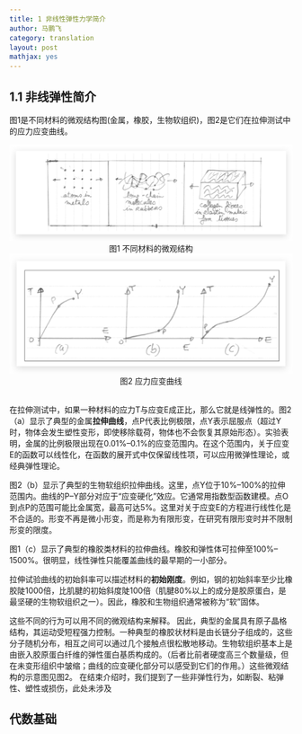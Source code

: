 ```yaml
---
title: 1 非线性弹性力学简介
author: 马鹏飞
category: translation
layout: post
mathjax: yes
---
```


## 1.1 非线弹性简介
图1是不同材料的微观结构图(金属，橡胶，生物软组织)，图2是它们在拉伸测试中的应力应变曲线。
<div>
    <center>            <!--将图片和文字居中-->
    <img src="https://raw.githubusercontent.com/mapengfei-nwpu/personal_pictures/main/typora_picgo/202210031608516.png"
         alt="无法显示图片时显示的文字"
         style="70%"/>
    <br>                <!--换行-->
    图1 不同材料的微观结构</center>
</div>

<div>                   <!--块级封装-->
    <center>            <!--将图片和文字居中-->
    <img src="https://raw.githubusercontent.com/mapengfei-nwpu/personal_pictures/main/typora_picgo/202210031609794.png"
         alt="无法显示图片时显示的文字"
         style="70%"/>
    <br>                <!--换行-->
    图2 应力应变曲线       <!--标题-->
    </center>
</div>
<br>


在拉伸测试中，如果一种材料的应力T与应变E成正比，那么它就是线弹性的。图2（a）显示了典型的金属**拉伸曲线**，点P代表比例极限，点Y表示屈服点（超过Y时，物体会发生塑性变形，即使移除载荷，物体也不会恢复其原始形态）。实验表明，金属的比例极限出现在0.01%–0.1%的应变范围内。在这个范围内，关于应变E的函数可以线性化，在函数的展开式中仅保留线性项，可以应用微弹性理论，或经典弹性理论。



图2（b）显示了典型的生物软组织拉伸曲线。这里，点Y位于10%–100%的拉伸范围内。曲线的P–Y部分对应于“应变硬化”效应。它通常用指数型函数建模。点O到点P的范围可能比金属宽，最高可达5%。这里对关于应变E的方程进行线性化是不合适的。形变不再是微小形变，而是称为有限形变，在研究有限形变时并不限制形变的限度。



图1（c）显示了典型的橡胶类材料的拉伸曲线。橡胶和弹性体可拉伸至100%–1500%。很明显，线性弹性只能覆盖曲线的最早期的一小部分。



拉伸试验曲线的初始斜率可以描述材料的**初始刚度**。例如，钢的初始斜率至少比橡胶陡1000倍，比肌腱的初始斜度陡100倍（肌腱80%以上的成分是胶原蛋白，是最坚硬的生物软组织之一）。因此，橡胶和生物组织通常被称为“软”固体。

这些不同的行为可以用不同的微观结构来解释。
因此，典型的金属具有原子晶格结构，其运动受短程强力控制。一种典型的橡胶状材料是由长链分子组成的，这些分子随机分布，相互之间可以通过几个接触点很松散地移动。生物软组织基本上是由嵌入胶原蛋白纤维的弹性蛋白基质构成的。（后者比前者硬度高三个数量级，但在未变形组织中皱缩；曲线的应变硬化部分可以感受到它们的作用。）这些微观结构的示意图见图2。
在结束介绍时，我们提到了一些非弹性行为，如断裂、粘弹性、塑性或损伤，此处未涉及

## 代数基础



